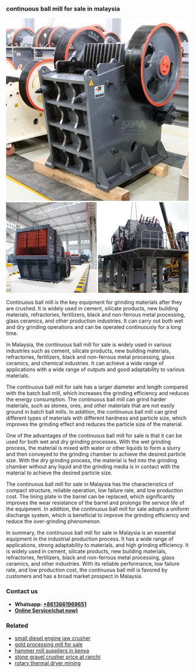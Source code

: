 <h3>continuous ball mill for sale in malaysia</h3><img src='1706755612.jpg' alt=''><p>Continuous ball mill is the key equipment for grinding materials after they are crushed. It is widely used in cement, silicate products, new building materials, refractories, fertilizers, black and non-ferrous metal processing, glass ceramics, and other production industries. It can carry out both wet and dry grinding operations and can be operated continuously for a long time.</p><p>In Malaysia, the continuous ball mill for sale is widely used in various industries such as cement, silicate products, new building materials, refractories, fertilizers, black and non-ferrous metal processing, glass ceramics, and chemical industries. It can achieve a wide range of applications with a wide range of outputs and good adaptability to various materials.</p><p>The continuous ball mill for sale has a larger diameter and length compared with the batch ball mill, which increases the grinding efficiency and reduces the energy consumption. The continuous ball mill can grind harder materials, such as stones, ores, and other materials that are not easily ground in batch ball mills. In addition, the continuous ball mill can grind different types of materials with different hardness and particle size, which improves the grinding effect and reduces the particle size of the material.</p><p>One of the advantages of the continuous ball mill for sale is that it can be used for both wet and dry grinding processes. With the wet grinding process, the material is mixed with water or other liquids to form a slurry and then conveyed to the grinding chamber to achieve the desired particle size. With the dry grinding process, the material is fed into the grinding chamber without any liquid and the grinding media is in contact with the material to achieve the desired particle size.</p><p>The continuous ball mill for sale in Malaysia has the characteristics of compact structure, reliable operation, low failure rate, and low production cost. The lining plate in the barrel can be replaced, which significantly improves the wear resistance of the barrel and prolongs the service life of the equipment. In addition, the continuous ball mill for sale adopts a uniform discharge system, which is beneficial to improve the grinding efficiency and reduce the over-grinding phenomenon.</p><p>In summary, the continuous ball mill for sale in Malaysia is an essential equipment in the industrial production process. It has a wide range of applications, strong adaptability to materials, and high grinding efficiency. It is widely used in cement, silicate products, new building materials, refractories, fertilizers, black and non-ferrous metal processing, glass ceramics, and other industries. With its reliable performance, low failure rate, and low production cost, the continuous ball mill is favored by customers and has a broad market prospect in Malaysia.</p><h3>Contact us</h3><ul><li><strong>Whatsapp:&nbsp;<a href="https://wa.me/8613661969651">+8613661969651</a></strong></li><li><a href="https://swt.shibang-china.com/?git&amp;zhl&amp;continuous ball mill for sale in malaysia"><strong>Online Service(chat now)</strong></a></li></ul><h3>Related</h3><ul><li><a href='small diesel engine jaw crusher.md'>small diesel engine jaw crusher</a></li><li><a href='gold processing mill for sale.md'>gold processing mill for sale</a></li><li><a href='hammer mill suppliers in kenya.md'>hammer mill suppliers in kenya</a></li><li><a href='stone gravel crusher price at ranchi.md'>stone gravel crusher price at ranchi</a></li><li><a href='rotary thermal dryer mining.md'>rotary thermal dryer mining</a></li></ul>